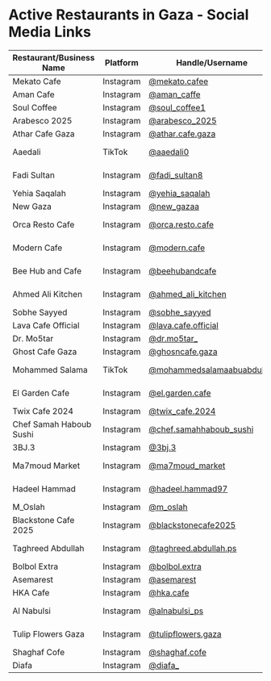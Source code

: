 # Active Restaurants in Gaza - Social Media Links

| Restaurant/Business Name | Platform | Handle/Username | Description |
|-------------------------|----------|-----------------|-------------|
| Mekato Cafe | Instagram | [@mekato.cafee](https://instagram.com/mekato.cafee) | Cafe in Gaza |
| Aman Cafe | Instagram | [@aman_caffe](https://instagram.com/aman_caffe) | Cafe in Gaza |
| Soul Coffee | Instagram | [@soul_coffee1](https://instagram.com/soul_coffee1) | Coffee shop |
| Arabesco 2025 | Instagram | [@arabesco_2025](https://instagram.com/arabesco_2025) | Restaurant/Cafe |
| Athar Cafe Gaza | Instagram | [@athar.cafe.gaza](https://instagram.com/athar.cafe.gaza) | Traditional cafe |
| Aaedali | TikTok | [@aaedali0](https://tiktok.com/@aaedali0) | Food content creator |
| Fadi Sultan | Instagram | [@fadi_sultan8](https://instagram.com/fadi_sultan8) | Restaurant/Food business |
| Yehia Saqalah | Instagram | [@yehia_saqalah](https://instagram.com/yehia_saqalah) | Food business |
| New Gaza | Instagram | [@new_gazaa](https://instagram.com/new_gazaa) | Restaurant |
| Orca Resto Cafe | Instagram | [@orca.resto.cafe](https://instagram.com/orca.resto.cafe) | Restaurant and cafe |
| Modern Cafe | Instagram | [@modern.cafe](https://instagram.com/modern.cafe) | Modern style cafe |
| Bee Hub and Cafe | Instagram | [@beehubandcafe](https://instagram.com/beehubandcafe) | Cafe and workspace |
| Ahmed Ali Kitchen | Instagram | [@ahmed_ali_kitchen](https://instagram.com/ahmed_ali_kitchen) | Home cooking/kitchen |
| Sobhe Sayyed | Instagram | [@sobhe_sayyed](https://instagram.com/sobhe_sayyed) | Food business |
| Lava Cafe Official | Instagram | [@lava.cafe.official](https://instagram.com/lava.cafe.official) | Cafe chain |
| Dr. Mo5tar | Instagram | [@dr.mo5tar_](https://instagram.com/dr.mo5tar_) | Food business |
| Ghost Cafe Gaza | Instagram | [@ghosncafe.gaza](https://instagram.com/ghosncafe.gaza) | Themed cafe |
| Mohammed Salama | TikTok | [@mohammedsalamaabuabdullah](https://tiktok.com/@mohammedsalamaabuabdullah) | Food content creator |
| El Garden Cafe | Instagram | [@el.garden.cafe](https://instagram.com/el.garden.cafe) | Garden-themed cafe |
| Twix Cafe 2024 | Instagram | [@twix_cafe.2024](https://instagram.com/twix_cafe.2024) | Modern cafe |
| Chef Samah Haboub Sushi | Instagram | [@chef.samahhaboub_sushi](https://instagram.com/chef.samahhaboub_sushi) | Sushi restaurant |
| 3BJ.3 | Instagram | [@3bj.3](https://instagram.com/3bj.3) | Restaurant |
| Ma7moud Market | Instagram | [@ma7moud_market](https://instagram.com/ma7moud_market) | Food market/grocery |
| Hadeel Hammad | Instagram | [@hadeel.hammad97](https://instagram.com/hadeel.hammad97) | Food content creator |
| M_Oslah | Instagram | [@m_oslah](https://instagram.com/m_oslah) | Food business |
| Blackstone Cafe 2025 | Instagram | [@blackstonecafe2025](https://instagram.com/blackstonecafe2025) | Modern cafe |
| Taghreed Abdullah | Instagram | [@taghreed.abdullah.ps](https://instagram.com/taghreed.abdullah.ps) | Food content creator |
| Bolbol Extra | Instagram | [@bolbol.extra](https://instagram.com/bolbol.extra) | Food business |
| Asemarest | Instagram | [@asemarest](https://instagram.com/asemarest) | Restaurant |
| HKA Cafe | Instagram | [@hka.cafe](https://instagram.com/hka.cafe) | Cafe |
| Al Nabulsi | Instagram | [@alnabulsi_ps](https://instagram.com/alnabulsi_ps) | Traditional Palestinian food |
| Tulip Flowers Gaza | Instagram | [@tulipflowers.gaza](https://instagram.com/tulipflowers.gaza) | Cafe with floral theme |
| Shaghaf Cofe | Instagram | [@shaghaf.cofe](https://www.instagram.com/shaghaf.cofe) |  |
| Diafa | Instagram | [@diafa_](https://www.instagram.com/diafa_) |  |
